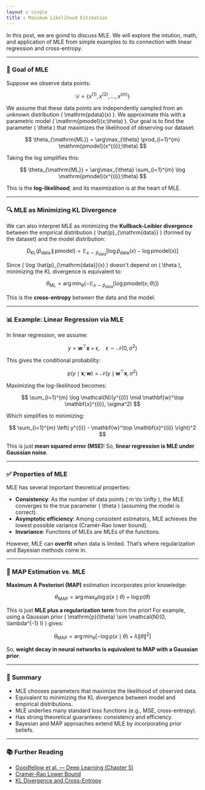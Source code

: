 ```yaml
---
layout : single
title : Maximum Likelihood Estimation
--- 
```


In this post, we are goind to discuss MLE. We will explore the intution, math, and application of MLE from simple examples to its connection with linear regression and cross-entropy.



---

### 🎯 Goal of MLE

Suppose we observe data points:

$$
\mathcal{D} = \{x^{(1)}, x^{(2)}, \dots, x^{(m)}\}
$$

We assume that these data points are independently sampled from an unknown distribution \( \mathrm{pdata}(x) \). We approximate this with a parametric model \( \mathrm{pmodel}(x;\theta) \). Our goal is to find the parameter \( \theta \) that maximizes the likelihood of observing our dataset:

$$
\theta_{\mathrm{ML}} = \arg\max_{\theta} \prod_{i=1}^{m} \mathrm{pmodel}(x^{(i)};\theta)
$$

Taking the log simplifies this:

$$
\theta_{\mathrm{ML}} = \arg\max_{\theta} \sum_{i=1}^{m} \log \mathrm{pmodel}(x^{(i)};\theta)
$$

This is the **log-likelihood**, and its maximization is at the heart of MLE.

---

### 🔍 MLE as Minimizing KL Divergence

We can also interpret MLE as minimizing the **Kullback-Leibler divergence** between the empirical distribution \( \hat{p}_{\mathrm{data}} \) (formed by the dataset) and the model distribution:

$$
D_{\mathrm{KL}}(\hat{p}_{\mathrm{data}} \,\|\, \mathrm{pmodel}) = \mathbb{E}_{x \sim \hat{p}_{\mathrm{data}}} \left[ \log \hat{p}_{\mathrm{data}}(x) - \log \mathrm{pmodel}(x) \right]
$$

Since \( \log \hat{p}_{\mathrm{data}}(x) \) doesn't depend on \( \theta \), minimizing the KL divergence is equivalent to:

$$
\theta_{\mathrm{ML}} = \arg\min_{\theta} \left( - \mathbb{E}_{x \sim \hat{p}_{\mathrm{data}}} [\log \mathrm{pmodel}(x;\theta)] \right)
$$

This is the **cross-entropy** between the data and the model.

---

### 📊 Example: Linear Regression via MLE

In linear regression, we assume:

$$
y = \mathbf{w}^\top \mathbf{x} + \epsilon, \quad \epsilon \sim \mathcal{N}(0, \sigma^2)
$$

This gives the conditional probability:

$$
\mathrm{p}(y \mid \mathbf{x}; \mathbf{w}) = \mathcal{N}(y \mid \mathbf{w}^\top \mathbf{x}, \sigma^2)
$$

Maximizing the log-likelihood becomes:

$$
\sum_{i=1}^{m} \log \mathcal{N}(y^{(i)} \mid \mathbf{w}^\top \mathbf{x}^{(i)}, \sigma^2)
$$

Which simplifies to minimizing:

$$
\sum_{i=1}^{m} \left( y^{(i)} - \mathbf{w}^\top \mathbf{x}^{(i)} \right)^2
$$

This is just **mean squared error (MSE)**! So, **linear regression is MLE under Gaussian noise**.

---

### ✅ Properties of MLE

MLE has several important theoretical properties:

- **Consistency**: As the number of data points \( m \to \infty \), the MLE converges to the true parameter \( \theta \) (assuming the model is correct).
- **Asymptotic efficiency**: Among consistent estimators, MLE achieves the lowest possible variance (Cramér-Rao lower bound).
- **Invariance**: Functions of MLEs are MLEs of the functions.

However, MLE can **overfit** when data is limited. That’s where regularization and Bayesian methods come in.

---

### 🧠 MAP Estimation vs. MLE

**Maximum A Posteriori (MAP)** estimation incorporates prior knowledge:

$$
\theta_{\mathrm{MAP}} = \arg\max_{\theta} \log \mathrm{p}(x \mid \theta) + \log \mathrm{p}(\theta)
$$

This is just **MLE plus a regularization term** from the prior! For example, using a Gaussian prior \( \mathrm{p}(\theta) \sim \mathcal{N}(0, \lambda^{-1} I) \) gives:

$$
\theta_{\mathrm{MAP}} = \arg\min_{\theta} \left[ - \log \mathrm{p}(x \mid \theta) + \lambda \|\theta\|^2 \right]
$$

So, **weight decay in neural networks is equivalent to MAP with a Gaussian prior**.

---

### 📌 Summary

- MLE chooses parameters that maximize the likelihood of observed data.
- Equivalent to minimizing the KL divergence between model and empirical distributions.
- MLE underlies many standard loss functions (e.g., MSE, cross-entropy).
- Has strong theoretical guarantees: consistency and efficiency.
- Bayesian and MAP approaches extend MLE by incorporating prior beliefs.

---

### 📚 Further Reading

- [Goodfellow et al. — Deep Learning (Chapter 5)](https://www.deeplearningbook.org/)
- [Cramér-Rao Lower Bound](https://en.wikipedia.org/wiki/Cram%C3%A9r%E2%80%93Rao_bound)
- [KL Divergence and Cross-Entropy](https://www.cs.toronto.edu/~vmnih/docs/dqn.pdf)
